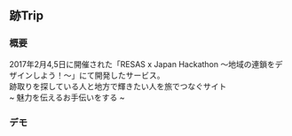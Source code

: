 ## 跡Trip

### 概要
2017年2月4,5日に開催された「RESAS x Japan Hackathon 〜地域の連鎖をデザインしよう！〜」にて開発したサービス。<br>
跡取りを探している人と地方で輝きたい人を旅でつなぐサイト<br>
~ 魅力を伝えるお手伝いをする ~<br>

### デモ
